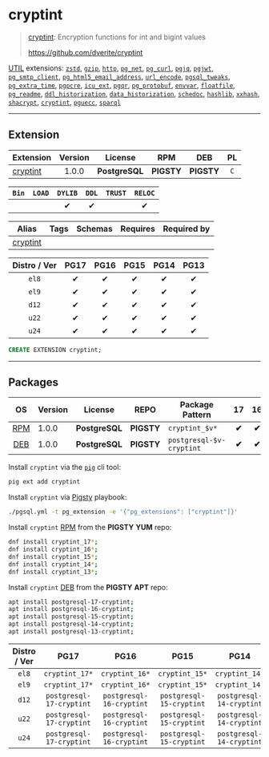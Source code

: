 # cryptint


> [cryptint](https://github.com/dverite/cryptint): Encryption functions for int and bigint values
>
> https://github.com/dverite/cryptint





[UTIL](/util) extensions: [`zstd`](/zstd), [`gzip`](/gzip), [`http`](/http), [`pg_net`](/pg_net), [`pg_curl`](/pg_curl), [`pgjq`](/pgjq), [`pgjwt`](/pgjwt), [`pg_smtp_client`](/pg_smtp_client), [`pg_html5_email_address`](/pg_html5_email_address), [`url_encode`](/url_encode), [`pgsql_tweaks`](/pgsql_tweaks), [`pg_extra_time`](/pg_extra_time), [`pgpcre`](/pgpcre), [`icu_ext`](/icu_ext), [`pgqr`](/pgqr), [`pg_protobuf`](/pg_protobuf), [`envvar`](/envvar), [`floatfile`](/floatfile), [`pg_readme`](/pg_readme), [`ddl_historization`](/ddl_historization), [`data_historization`](/data_historization), [`schedoc`](/schedoc), [`hashlib`](/hashlib), [`xxhash`](/xxhash), [`shacrypt`](/shacrypt), [`cryptint`](/cryptint), [`pguecc`](/pguecc), [`sparql`](/sparql)


-------
## Extension


| Extension | Version | License | RPM | DEB | PL |
|-----------|:-------:|:-------:|:---:|:---:|:--:|
| [cryptint](https://github.com/dverite/cryptint) | 1.0.0 | **<span class="tcblue">PostgreSQL</span>** | **<span class="tcwarn">PIGSTY</span>** | **<span class="tcwarn">PIGSTY</span>** | `C` |



| `Bin` | `LOAD` | `DYLIB` | `DDL` | `TRUST` | `RELOC` |
|:-----:|:------:|:-------:|:-----:|:-------:|:-------:|
|  |  | <span class="tcblue">✔</span> | <span class="tcblue">✔</span> |  | <span class="tcblue">✔</span> |



| Alias | Tags | Schemas | Requires | Required by |
|-------|------|---------|----------|-------------|
| [cryptint](/cryptint) |  |  |  |  |



| Distro / Ver | PG17 | PG16 | PG15 | PG14 | PG13 |
|:------------:|:----:|:----:|:----:|:----:|:----:|
| `el8` | <span class="tcblue">✔</span> | <span class="tcblue">✔</span> | <span class="tcblue">✔</span> | <span class="tcblue">✔</span> | <span class="tcblue">✔</span> |
| `el9` | <span class="tcblue">✔</span> | <span class="tcblue">✔</span> | <span class="tcblue">✔</span> | <span class="tcblue">✔</span> | <span class="tcblue">✔</span> |
| `d12` | <span class="tcblue">✔</span> | <span class="tcblue">✔</span> | <span class="tcblue">✔</span> | <span class="tcblue">✔</span> | <span class="tcblue">✔</span> |
| `u22` | <span class="tcblue">✔</span> | <span class="tcblue">✔</span> | <span class="tcblue">✔</span> | <span class="tcblue">✔</span> | <span class="tcblue">✔</span> |
| `u24` | <span class="tcblue">✔</span> | <span class="tcblue">✔</span> | <span class="tcblue">✔</span> | <span class="tcblue">✔</span> | <span class="tcblue">✔</span> |





```sql
CREATE EXTENSION cryptint;
```

-----------


## Packages


| OS | Version | License | REPO | Package Pattern | 17 | 16 | 15 | 14 | 13 | Dependency |
|:--:|---------|:-------:|:----:|-----------------|:--:|:--:|:--:|:--:|:--:|------------|
| [RPM](/rpm) | 1.0.0 | **<span class="tcblue">PostgreSQL</span>** | **<span class="tcwarn">PIGSTY</span>** | `cryptint_$v*` | **<span class="tcwarn">✔</span>** | **<span class="tcwarn">✔</span>** | **<span class="tcwarn">✔</span>** | **<span class="tcwarn">✔</span>** | **<span class="tcwarn">✔</span>** |  |
| [DEB](/deb) | 1.0.0 | **<span class="tcblue">PostgreSQL</span>** | **<span class="tcwarn">PIGSTY</span>** | `postgresql-$v-cryptint` | **<span class="tcwarn">✔</span>** | **<span class="tcwarn">✔</span>** | **<span class="tcwarn">✔</span>** | **<span class="tcwarn">✔</span>** | **<span class="tcwarn">✔</span>** |  |



Install `cryptint` via the [`pig`](https://github.com/pgsty/pig) cli tool:

```bash
pig ext add cryptint
```


Install `cryptint` via [Pigsty](https://pigsty.io/docs/pgext/usage/install/) playbook:

```bash
./pgsql.yml -t pg_extension -e '{"pg_extensions": ["cryptint"]}'
```


Install `cryptint` [RPM](/rpm) from the **<span class="tcwarn">PIGSTY</span>** **YUM** repo:

```bash
dnf install cryptint_17*;
dnf install cryptint_16*;
dnf install cryptint_15*;
dnf install cryptint_14*;
dnf install cryptint_13*;
```


Install `cryptint` [DEB](/deb) from the **<span class="tcwarn">PIGSTY</span>** **APT** repo:

```bash
apt install postgresql-17-cryptint;
apt install postgresql-16-cryptint;
apt install postgresql-15-cryptint;
apt install postgresql-14-cryptint;
apt install postgresql-13-cryptint;
```




| Distro / Ver | PG17 | PG16 | PG15 | PG14 | PG13 |
|:------------:|:----:|:----:|:----:|:----:|:----:|
| `el8` | `cryptint_17*` | `cryptint_16*` | `cryptint_15*` | `cryptint_14*` | `cryptint_13*` |
| `el9` | `cryptint_17*` | `cryptint_16*` | `cryptint_15*` | `cryptint_14*` | `cryptint_13*` |
| `d12` | `postgresql-17-cryptint` | `postgresql-16-cryptint` | `postgresql-15-cryptint` | `postgresql-14-cryptint` | `postgresql-13-cryptint` |
| `u22` | `postgresql-17-cryptint` | `postgresql-16-cryptint` | `postgresql-15-cryptint` | `postgresql-14-cryptint` | `postgresql-13-cryptint` |
| `u24` | `postgresql-17-cryptint` | `postgresql-16-cryptint` | `postgresql-15-cryptint` | `postgresql-14-cryptint` | `postgresql-13-cryptint` |





